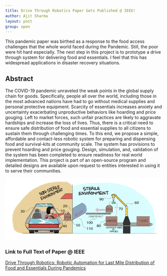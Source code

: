 ```yaml
---
title: Drive Through Robotics Paper Gets Published @ IEEE!
author: Ajit Sharma
layout: post
group: open
---
```


This pandemic paper was birthed as a response to the food access challenges that the whole world faced during the Pandemic. Still, the poor were hit hard especially.
The next step in this project is to prototype a drive through system for delivering food and essentials. I feel that this has widespread applications in
disaster recovery situations.

## Abstract
The COVID-19 pandemic unraveled the weak points in the global supply chain for goods. Specifically, people all over the world, including those in the most advanced nations have had to go without medical supplies and personal protective equipment. Scarcity of essentials increases anxiety and uncertainty exacerbating unproductive behaviors like hoarding and price gouging. Left to market forces, such unfair practices are likely to aggravate hardships and increase the loss of lives. Thus, there is a critical need to ensure safe distribution of food and essential supplies to all citizens to sustain them through challenging times. To this end, we propose a simple, affordable and contact-less robotic system for preparing and dispensing food and survival-kits at community scale. The system has provisions to prevent hoarding and price gouging. Design, simulation, and, validation of the system has been completed to ensure readiness for real world implementation. This project is part of an open-source program and detailed designs are available upon request to entities interested in using it to serve their communities.

<img src="/static/img/pub/DriveThruRoboticsSoln.png" alt="drawing" width="500"/>


### Link to Full Text of Paper @ IEEE
[Drive Through Robotics: Robotic Automation for Last Mile Distribution of Food and Essentials During Pandemics](https://ieeexplore.ieee.org/document/9133423)
